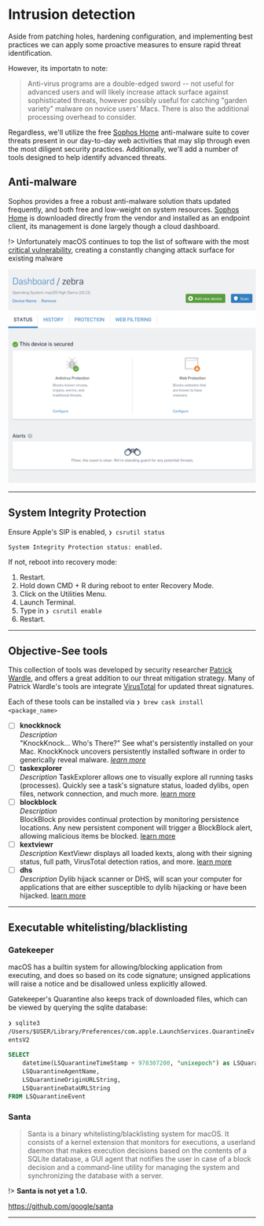 
Intrusion detection
====================

Aside from patching holes, hardening configuration, and implementing best practices we can apply some proactive measures to ensure rapid threat identification. 

However, its importatn to note:

> Anti-virus programs are a double-edged sword -- not useful for advanced users and will likely increase attack surface against sophisticated threats, however possibly useful for catching "garden variety" malware on novice users' Macs. There is also the additional processing overhead to consider.

Regardless, we'll utilize the free [Sophos Home](https://home.sophos.com/) anti-malware suite to cover threats present in our day-to-day web activities that may slip through even the most diligent security practices. Additionally, we'll add a number of tools designed to help identify advanced threats.


Anti-malware
--------------

Sophos provides a free a robust anti-malware solution thats updated frequently, and both free and low-weight on system resources. [Sophos Home](https://home.sophos.com/) is downloaded directly from the vendor and installed as an endpoint client, its management is done largely though a cloud dashboard.

!> Unfortunately macOS continues to top the list of software with the most [critical vulnerability](https://www.cvedetails.com/product/156/Apple-Mac-Os-X.html?vendor_id=49), creating a constantly changing attack surface for existing malware

![Sophos dashboard](images/sophos-dash.png)

---

System Integrity Protection
----------------------------

Ensure Apple's SIP is enabled,  `❯ csrutil status`

```stdout
System Integrity Protection status: enabled.
```

If not, reboot into recovery mode:

1. Restart.
2. Hold down CMD + R during reboot to enter Recovery Mode.
3. Click on the Utilities Menu.
4. Launch Terminal.
5. Type in `❯ csrutil enable`
6. Restart.

---

Objective-See tools
---------------------

This collection of tools was developed by security researcher [Patrick Wardle](https://objective-see.com/index.html), and offers a great addition to our threat mitigation strategy. Many of Patrick Wardle's tools are integrate [VirusTotal](https://www.virustotal.com/#/home/upload) for updated threat signatures.

Each of these tools can be installed via `❯ brew cask install <package_name>`

- [ ] **knockknock**  
    _Description_  
    "KnockKnock... Who's There?" See what's persistently installed on your Mac. KnockKnock uncovers persistently installed software in order to generically reveal malware. _[learn more](https://objective-see.com/products/knockknock.html)_
- [ ] **taskexplorer**  
    _Description_
    TaskExplorer allows one to visually explore all running tasks (processes). Quickly see a task's signature status, loaded dylibs, open files, network connection, and much more. [learn more](https://objective-see.com/products/taskexplorer.html) 
- [ ] **blockblock**  
    _Description_  
    BlockBlock provides continual protection by monitoring persistence locations. Any new persistent component will trigger a BlockBlock alert, allowing malicious items be blocked. [learn more](https://objective-see.com/products/blockblock.html)
- [ ] **kextviewr**  
    _Description_
    KextViewr displays all loaded kexts, along with their signing status, full path, VirusTotal detection ratios, and more. [learn more](https://objective-see.com/products/kextviewr.html)
- [ ] **dhs**  
    _Description_
    Dylib hijack scanner or DHS, will scan your computer for applications that are either susceptible to dylib hijacking or have been hijacked. [learn more](https://objective-see.com/products/dhs.html)

---

Executable whitelisting/blacklisting
------------------------------------

### Gatekeeper ###

macOS has a builtin system for allowing/blocking application from executing, and does so based on its code signature; unsigned applications will raise a notice and be disallowed unless explicitly allowed.

Gatekeeper's Quarantine also keeps track of downloaded files, which can be viewed by querying the sqlite database:

`❯ sqlite3 /Users/$USER/Library/Preferences/com.apple.LaunchServices.QuarantineEventsV2`

```sql
SELECT 
    datetime(LSQuarantineTimeStamp + 978307200, "unixepoch") as LSQuarantineTimeStamp,
    LSQuarantineAgentName, 
    LSQuarantineOriginURLString, 
    LSQuarantineDataURLString 
FROM LSQuarantineEvent
``` 


### Santa ###

> Santa is a binary whitelisting/blacklisting system for macOS. It consists of a kernel extension that monitors for executions, a userland daemon that makes execution decisions based on the contents of a SQLite database, a GUI agent that notifies the user in case of a block decision and a command-line utility for managing the system and synchronizing the database with a server.

!> **Santa is not yet a 1.0.**

<https://github.com/google/santa>

---

